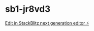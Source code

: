 # sb1-jr8vd3

[Edit in StackBlitz next generation editor ⚡️](https://stackblitz.com/~/github.com/Intelliwebchatt/sb1-jr8vd3)